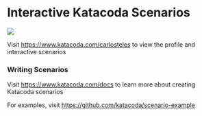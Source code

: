# Interactive Katacoda Scenarios

[![](http://shields.katacoda.com/katacoda/carlosteles/count.svg)](https://www.katacoda.com/carlosteles "Get your profile on Katacoda.com")

Visit https://www.katacoda.com/carlosteles to view the profile and interactive scenarios

### Writing Scenarios
Visit https://www.katacoda.com/docs to learn more about creating Katacoda scenarios

For examples, visit https://github.com/katacoda/scenario-example
